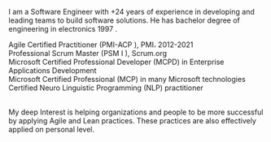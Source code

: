 I am a Software Engineer with +24 years of experience in developing and leading teams to build software solutions. He has bachelor degree of engineering in electronics 1997 .

 Agile Certified Practitioner (PMI-ACP ), PMI، 2012-2021 </br>
 Professional Scrum Master (PSM I ), Scrum.org</br>
 Microsoft Certified Professional Developer (MCPD) in Enterprise Applications Development</br>
 Microsoft Certified Professional (MCP) in many Microsoft technologies</br>
 Certified Neuro Linguistic Programming (NLP) practitioner</br></br>

My deep Interest is helping organizations and people to be more successful by applying Agile and Lean practices. These practices are also effectively applied on personal level.

<!---
wboghdady/wboghdady is a ✨ special ✨ repository because its `README.md` (this file) appears on your GitHub profile.
You can click the Preview link to take a look at your changes.
--->
